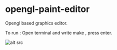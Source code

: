 # opengl-paint-editor
Opengl based graphics editor.

To run : Open terminal and write make , press enter.

![alt src](https://github.com/llsagarll/opengl-paint-editor/blob/master/Screenshot%20from%202020-09-26%2002-03-36.png)
